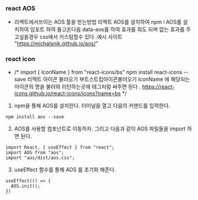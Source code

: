 ### react AOS
- 리엑트에서쓰이는 AOS 툴을 받는방법
 리엑트 AOS를 설치하여 
      npm i AOS를 설치하여 임포트 하여 들고온다음
      data-aos를 하여 효과를 줘도 되며 없는 효과를 주고싶을경우 css에서 커스텀할수 있다 .예시 사이트 "https://michalsnik.github.io/aos/"
      
### react icon 
- /* import { IconName } from "react-icons/bs" 
npm install react-icons --save 리엑트 아이콘 불러오기
부트스트립아이콘불러오기
IconName 에 해당되는 아이콘의 명을 불러와 
리턴하는곳에 태그처럼 써주면 된다 .
https://react-icons.github.io/react-icons/icons?name=bs */


1. npm을 통해 AOS를 설치한다.
터미널을 열고 다음의 커맨드를 입력한다.
```npm
npm install aos --save
```
2. AOS를 사용할 컴포넌트로 이동하자.
그리고 다음과 같이 AOS 파일들을 import 하면 된다.
```
import React, { useEffect } from "react";
import AOS from "aos";
import "aos/dist/aos.css";
```
3. useEffect 함수를 통해 AOS 를 초기화 해준다.
```
useEffect(() => {
  AOS.init();
})
```
